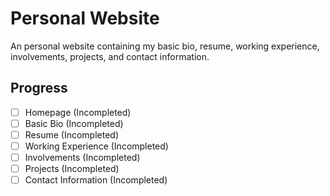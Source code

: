 # Personal Website

An personal website containing my basic bio, resume, working experience, involvements, projects, and contact information.

## Progress

- [ ] Homepage (Incompleted)
- [ ] Basic Bio (Incompleted)
- [ ] Resume (Incompleted)
- [ ] Working Experience (Incompleted)
- [ ] Involvements (Incompleted)
- [ ] Projects (Incompleted)
- [ ] Contact Information (Incompleted)
